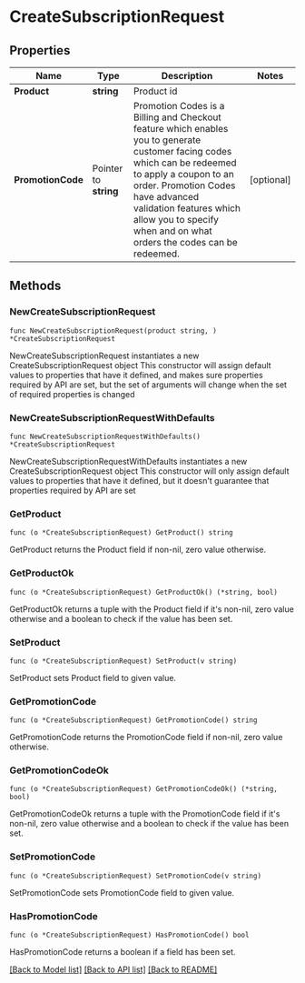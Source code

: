 # CreateSubscriptionRequest

## Properties

Name | Type | Description | Notes
------------ | ------------- | ------------- | -------------
**Product** | **string** | Product id | 
**PromotionCode** | Pointer to **string** | Promotion Codes is a Billing and Checkout feature which enables you to generate customer facing codes which can be redeemed to apply a coupon to an order. Promotion Codes have advanced validation features which allow you to specify when and on what orders the codes can be redeemed.  | [optional] 

## Methods

### NewCreateSubscriptionRequest

`func NewCreateSubscriptionRequest(product string, ) *CreateSubscriptionRequest`

NewCreateSubscriptionRequest instantiates a new CreateSubscriptionRequest object
This constructor will assign default values to properties that have it defined,
and makes sure properties required by API are set, but the set of arguments
will change when the set of required properties is changed

### NewCreateSubscriptionRequestWithDefaults

`func NewCreateSubscriptionRequestWithDefaults() *CreateSubscriptionRequest`

NewCreateSubscriptionRequestWithDefaults instantiates a new CreateSubscriptionRequest object
This constructor will only assign default values to properties that have it defined,
but it doesn't guarantee that properties required by API are set

### GetProduct

`func (o *CreateSubscriptionRequest) GetProduct() string`

GetProduct returns the Product field if non-nil, zero value otherwise.

### GetProductOk

`func (o *CreateSubscriptionRequest) GetProductOk() (*string, bool)`

GetProductOk returns a tuple with the Product field if it's non-nil, zero value otherwise
and a boolean to check if the value has been set.

### SetProduct

`func (o *CreateSubscriptionRequest) SetProduct(v string)`

SetProduct sets Product field to given value.


### GetPromotionCode

`func (o *CreateSubscriptionRequest) GetPromotionCode() string`

GetPromotionCode returns the PromotionCode field if non-nil, zero value otherwise.

### GetPromotionCodeOk

`func (o *CreateSubscriptionRequest) GetPromotionCodeOk() (*string, bool)`

GetPromotionCodeOk returns a tuple with the PromotionCode field if it's non-nil, zero value otherwise
and a boolean to check if the value has been set.

### SetPromotionCode

`func (o *CreateSubscriptionRequest) SetPromotionCode(v string)`

SetPromotionCode sets PromotionCode field to given value.

### HasPromotionCode

`func (o *CreateSubscriptionRequest) HasPromotionCode() bool`

HasPromotionCode returns a boolean if a field has been set.


[[Back to Model list]](../README.md#documentation-for-models) [[Back to API list]](../README.md#documentation-for-api-endpoints) [[Back to README]](../README.md)


